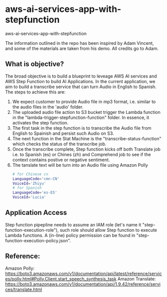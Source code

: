 # aws-ai-services-app-with-stepfunction
aws-ai-services-app-with-stepfunction

The information outlined in the repo has been inspired by Adam Vincent, and some of the materials are taken from his demo. All credits go to Adam.

## What is objective?

The broad objective is to build a blueprint to leveage AWS AI services and AWS Step Function to build AI Applications. In the current application, we aim to build a transcribe service that can turn Audio in English to Spanish. The steps to achieve this are:

1. We expect customer to provide Audio file in mp3 format, i.e. similar to the audio files in the 'audio' folder.
2. The uploaded audio file action to S3 bucket trigger the Lambda function in the "lambda-trigger-stepfunction-function" folder. In essence, it activates the step function.
3. The first task in the step function is to transcribe the Audio file from English to Spainish and persist such Audio on S3. 
4. The next function in the Stat Machine is the "transcribe-status-function" which checks the status of the transcribe job. 
5. Once the transcribe complete, Step function kicks off both Translate job i.e. to Spanish (es) or Chines (zh) and Comprehend job to see if the context contains postive or negative sentiment.
6. The tanslate text will be turn into an Audio file using Amazon Polly 
	```bash
	# for Chinese cn
	LanguageCode='cmn-CN'
	VoiceId='Zhiyu'
	# for Spanish
	LanguageCode='es-ES'
	VoiceId='Lucia'
	```

## Application Access
Step function pipepline needs to assume an IAM role (let's name it "step-function-execution-role"), such role should allow Step function to execute Lambda functions. A (in-line) policy permission can be found in "step-function-execution-policy.json".

## Reference:
Amazon Polly: https://boto3.amazonaws.com/v1/documentation/api/latest/reference/services/polly.html#Polly.Client.start_speech_synthesis_task
Amazon Translate: https://boto3.amazonaws.com/v1/documentation/api/1.9.42/reference/services/translate.html
